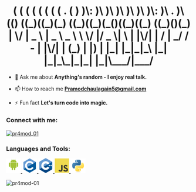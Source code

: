 <h1 align="center"> 
   (   (  (        (   (   (   (   ( .  (    )   
 )\: )\ )\       )\  )\  )\  )\: )\ . )\  (()  
((_)((_)(_)     ((_)((_)(_()((_)((_) ((_)()(_) 
|  \/  | _ \    | _ \ _ \   \  \/  |/ _ \|   \ 
| |\/| |   /    |  _/   / - | |\/| | (_) | |) |
|_|  |_|_|_\    |_| |_|_\_|_|_|  |_|\___/|___/  </h1>

- 💬 Ask me about **Anything's random - I enjoy real talk.**

- 📫 How to reach me **Pramodchaulagain5@gmail.com**

- ⚡ Fun fact **Let's turn code into magic.**

<h3 align="left">Connect with me:</h3>
<p align="left">
<a href="https://instagram.com/pr4mod_01" target="blank"><img align="center" src="https://raw.githubusercontent.com/rahuldkjain/github-profile-readme-generator/master/src/images/icons/Social/instagram.svg" alt="pr4mod_01" height="30" width="40" /></a>
</p>

<h3 align="left">Languages and Tools:</h3>
<p align="left"> <a href="https://developer.android.com" target="_blank" rel="noreferrer"> <img src="https://raw.githubusercontent.com/devicons/devicon/master/icons/android/android-original-wordmark.svg" alt="android" width="40" height="40"/> </a> <a href="https://www.cprogramming.com/" target="_blank" rel="noreferrer"> <img src="https://raw.githubusercontent.com/devicons/devicon/master/icons/c/c-original.svg" alt="c" width="40" height="40"/> </a> <a href="https://www.w3schools.com/cpp/" target="_blank" rel="noreferrer"> <img src="https://raw.githubusercontent.com/devicons/devicon/master/icons/cplusplus/cplusplus-original.svg" alt="cplusplus" width="40" height="40"/> </a> <a href="https://developer.mozilla.org/en-US/docs/Web/JavaScript" target="_blank" rel="noreferrer"> <img src="https://raw.githubusercontent.com/devicons/devicon/master/icons/javascript/javascript-original.svg" alt="javascript" width="40" height="40"/> </a> <a href="https://www.python.org" target="_blank" rel="noreferrer"> <img src="https://raw.githubusercontent.com/devicons/devicon/master/icons/python/python-original.svg" alt="python" width="40" height="40"/> </a> </p>

<p><img align="center" src="https://github-readme-stats.vercel.app/api/top-langs?username=pr4mod-01&show_icons=true&locale=en&layout=compact" alt="pr4mod-01" /></p>
